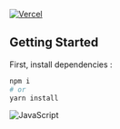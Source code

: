 [![Vercel](https://therealsujitk-vercel-badge.vercel.app/?app=shopmystaffs.vercel.app)](https://shopmystaffs.vercel.app)

## Getting Started

First, install dependencies :

```bash
npm i
# or
yarn install
```
![JavaScript](https://img.shields.io/badge/JavaScript-323330?style=for-the-badge&logo=javascript&logoColor=F7DF1E)



